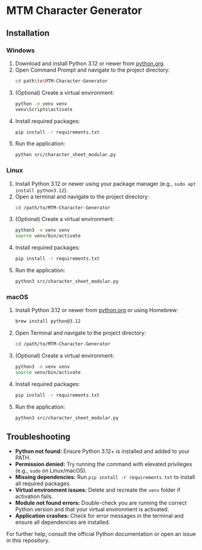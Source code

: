 # MTM Character Generator

## Installation

### Windows
1. Download and install Python 3.12 or newer from [python.org](https://www.python.org/downloads/windows/).
2. Open Command Prompt and navigate to the project directory:
   ```sh
   cd path\to\MTM-Character-Generator
   ```
3. (Optional) Create a virtual environment:
   ```sh
   python -m venv venv
   venv\Scripts\activate
   ```
4. Install required packages:
   ```sh
   pip install -r requirements.txt
   ```
5. Run the application:
   ```sh
   python src/character_sheet_modular.py
   ```

### Linux
1. Install Python 3.12 or newer using your package manager (e.g., `sudo apt install python3.12`).
2. Open a terminal and navigate to the project directory:
   ```sh
   cd /path/to/MTM-Character-Generator
   ```
3. (Optional) Create a virtual environment:
   ```sh
   python3 -m venv venv
   source venv/bin/activate
   ```
4. Install required packages:
   ```sh
   pip install -r requirements.txt
   ```
5. Run the application:
   ```sh
   python3 src/character_sheet_modular.py
   ```

### macOS
1. Install Python 3.12 or newer from [python.org](https://www.python.org/downloads/mac-osx/) or using Homebrew:
   ```sh
   brew install python@3.12
   ```
2. Open Terminal and navigate to the project directory:
   ```sh
   cd /path/to/MTM-Character-Generator
   ```
3. (Optional) Create a virtual environment:
   ```sh
   python3 -m venv venv
   source venv/bin/activate
   ```
4. Install required packages:
   ```sh
   pip install -r requirements.txt
   ```
5. Run the application:
   ```sh
   python3 src/character_sheet_modular.py
   ```

## Troubleshooting

- **Python not found:** Ensure Python 3.12+ is installed and added to your PATH.
- **Permission denied:** Try running the command with elevated privileges (e.g., `sudo` on Linux/macOS).
- **Missing dependencies:** Run `pip install -r requirements.txt` to install all required packages.
- **Virtual environment issues:** Delete and recreate the `venv` folder if activation fails.
- **Module not found errors:** Double-check you are running the correct Python version and that your virtual environment is activated.
- **Application crashes:** Check for error messages in the terminal and ensure all dependencies are installed.

For further help, consult the official Python documentation or open an issue in this repository.
